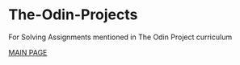 # The-Odin-Projects
For Solving Assignments mentioned in The Odin Project curriculum  

[MAIN PAGE](https://vishnuvelukutty.github.io/The-Odin-Projects/)

